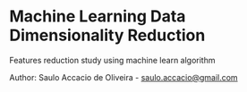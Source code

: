 # Machine Learning Data Dimensionality Reduction
Features reduction study using machine learn algorithm 

Author: Saulo Accacio de Oliveira - saulo.accacio@gmail.com
